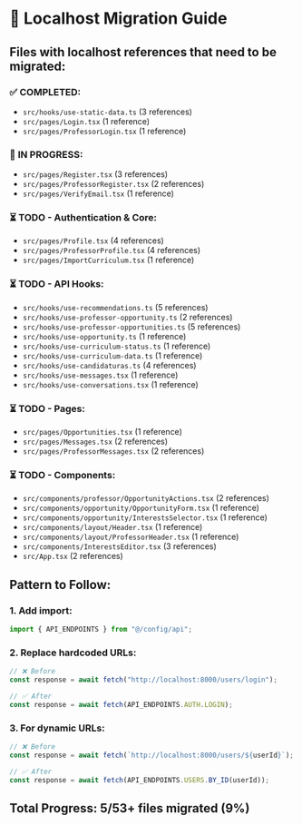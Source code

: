 # 🚀 Localhost Migration Guide

## Files with localhost references that need to be migrated:

### ✅ **COMPLETED:**
- `src/hooks/use-static-data.ts` (3 references)
- `src/pages/Login.tsx` (1 reference) 
- `src/pages/ProfessorLogin.tsx` (1 reference)

### 🔄 **IN PROGRESS:**
- `src/pages/Register.tsx` (3 references)
- `src/pages/ProfessorRegister.tsx` (2 references)
- `src/pages/VerifyEmail.tsx` (1 reference)

### ⏳ **TODO - Authentication & Core:**
- `src/pages/Profile.tsx` (4 references)
- `src/pages/ProfessorProfile.tsx` (4 references)
- `src/pages/ImportCurriculum.tsx` (1 reference)

### ⏳ **TODO - API Hooks:**
- `src/hooks/use-recommendations.ts` (5 references)
- `src/hooks/use-professor-opportunity.ts` (2 references)
- `src/hooks/use-professor-opportunities.ts` (5 references)
- `src/hooks/use-opportunity.ts` (1 reference)
- `src/hooks/use-curriculum-status.ts` (1 reference)
- `src/hooks/use-curriculum-data.ts` (1 reference)
- `src/hooks/use-candidaturas.ts` (4 references)
- `src/hooks/use-messages.tsx` (1 reference)
- `src/hooks/use-conversations.tsx` (1 reference)

### ⏳ **TODO - Pages:**
- `src/pages/Opportunities.tsx` (1 reference)
- `src/pages/Messages.tsx` (2 references)
- `src/pages/ProfessorMessages.tsx` (2 references)

### ⏳ **TODO - Components:**
- `src/components/professor/OpportunityActions.tsx` (2 references)
- `src/components/opportunity/OpportunityForm.tsx` (1 reference)
- `src/components/opportunity/InterestsSelector.tsx` (1 reference)
- `src/components/layout/Header.tsx` (1 reference)
- `src/components/layout/ProfessorHeader.tsx` (1 reference)
- `src/components/InterestsEditor.tsx` (3 references)
- `src/App.tsx` (2 references)

## Pattern to Follow:

### 1. Add import:
```typescript
import { API_ENDPOINTS } from "@/config/api";
```

### 2. Replace hardcoded URLs:
```typescript
// ❌ Before
const response = await fetch("http://localhost:8000/users/login");

// ✅ After  
const response = await fetch(API_ENDPOINTS.AUTH.LOGIN);
```

### 3. For dynamic URLs:
```typescript
// ❌ Before
const response = await fetch(`http://localhost:8000/users/${userId}`);

// ✅ After
const response = await fetch(API_ENDPOINTS.USERS.BY_ID(userId));
```

## Total Progress: 5/53+ files migrated (9%) 